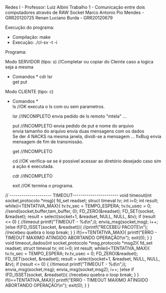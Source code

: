 Redes I - Professor: Luiz Albini
Trabalho 1 - Comunicação entre dois computadores através de RAW Socket
Marco Antonio Pio Mendes   - GRR20120725
Renan Luciano Burda        - GRR20120679	

Execução do programa:

-  Compilação: make
-  Execução: ./cl-sv -t <tipo> -i <interface>

Programa:

Modo SERVIDOR (tipo: s) //Completar ou copiar do Cleinte caso a logica seja a mesma
* Comandos *
     cdr
     lsr	
     get
     put 
	

Modo CLIENTE (tipo: c)
* Comandos *		   
     ls //OK
	executa o ls com ou sem parametros.
     
     lsr //INCOMPLETO
	envia pedido de ls remoto
	"mtela"	
	...
	
     put //INCOMPLETO
	envia pedido de put e nome do arquivo  
	envia tamanho do arquivo
	envia duas mensagens com os dados 	
	  Se der 4 NACKS na mesma janela, dividi-se a mensagem
	  ... fixBug
	envia mensagem de fim de transmissão.
     
     get //INCOMPLETO 
     
     cd //OK
	verifica-se se é possível acessar ao diretório desejado 
	caso sim a ação é executada.
     
     cdr //INCOMPLETO	
     
     exit //OK
	termina o programa.

// --------------------- TIMEOUT-----------------------
void timeout(int socket,protocolo *msg){
	fd_set readset;
	struct timeval tv;
	int i=0;
	int result;
	while(i<TENTATIVA_MAX){
		tv.tv_sec = TEMPO_ESPERA;
		tv.tv_usec = 0;
		//send(socket,buffer,tam_buffer, 0);
		FD_ZERO(&readset);
		FD_SET(socket, &readset);
		result = select(socket+1, &readset, NULL, NULL, &tv);
		if (result <= 0) { //timeout
			printf("TIMEOUT - %d\n",i);
			envia_msg(socket,msg);
			i++;
		}else if(FD_ISSET(socket, &readset)){
			//printf("RECEBEU PACOTE\n");
			//recebeu quebra o loop
			break;
		}
	}
	if(i==TENTATIVA_MAX){
		printf("ERRO - TIMEOUT MAXIMO ATINGIDO ABORTANDO OPERAÇÂO!\n");
		exit(0);
	}
}
void timeout_dados(int socket,protocolo *msg,protocolo *msg2){
	fd_set readset;
	struct timeval tv;
	int i=0;
	int result;
	while(i<TENTATIVA_MAX){
		tv.tv_sec = TEMPO_ESPERA;
		tv.tv_usec = 0;
		FD_ZERO(&readset);
		FD_SET(socket, &readset);
		result = select(socket+1, &readset, NULL, NULL, &tv);
		if (result <= 0) { //timeout
			printf("TIMEOUT - %d\n",i);
			envia_msg(socket,msg);
			envia_msg(socket,msg2);
			i++;
		}else if (FD_ISSET(socket, &readset)){
			//recebeu quebra o loop
			break;
		}
	}
	if(i==TENTATIVA_MAX){
		printf("ERRO - TIMEOUT MAXIMO ATINGIDO ABORTANDO OPERAÇÂO!\n");
		exit(0);
	}
}
